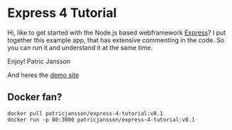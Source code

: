 # Express 4 Tutorial

Hi, like to get started with the Node.js based webframework <a href="http://expressjs.com/">Express</a>?
I put together this example app, that has extensive commenting in the code. So you can run it and understand it at the same time.

Enjoy!
Patric Jansson

And heres the <a href="http://patricjansson.herokuapp.com/">demo site</a>

## Docker fan?
```
docker pull patricjansson/express-4-tutorial:v0.1
docker run -p 80:3000 patricjansson/express-4-tutorial:v0.1
```
